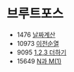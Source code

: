 # 브루트포스


  * 1476 [날짜계산](https://www.acmicpc.net/problem/1476)
  * 10973 [이전순열](https://www.acmicpc.net/problem/10973)
  * 9095 [1,2,3 더하기](https://www.acmicpc.net/problem/9095)
  * 15649 [N과 M(1)](https://www.acmicpc.net/problem/15649)
  
